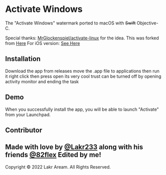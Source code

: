 # Activate Windows

The "Activate Windows" watermark ported to macOS with ~~Swift~~ Objective-C.

Special thanks: [MrGlockenspiel/activate-linux](https://github.com/MrGlockenspiel/activate-linux) for the idea.
This was forked from [Here](https://Lakr233/ActivateMac)
For iOS version: [See Here](https://github.com/Lessica/ActivatePhone)

## Installation

Download the app from releases
move the .app file to applications
then run it
right click
then press open
its very cool trust
can be turned off by opening activity monitor and ending the task

## Demo

When you successfully install the app, you will be able to launch "Activate" from your Launchpad.



## Contributor

Made with love by [@Lakr233](https://twitter.com/Lakr233) along with his friends [@82flex](https://twitter.com/82flex)
Edited by me!
---

Copyright © 2022 Lakr Aream. All Rights Reserved.
